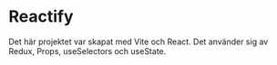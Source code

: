 # Reactify

Det här projektet var skapat med Vite och React. Det använder sig av Redux, Props, useSelectors och useState.
